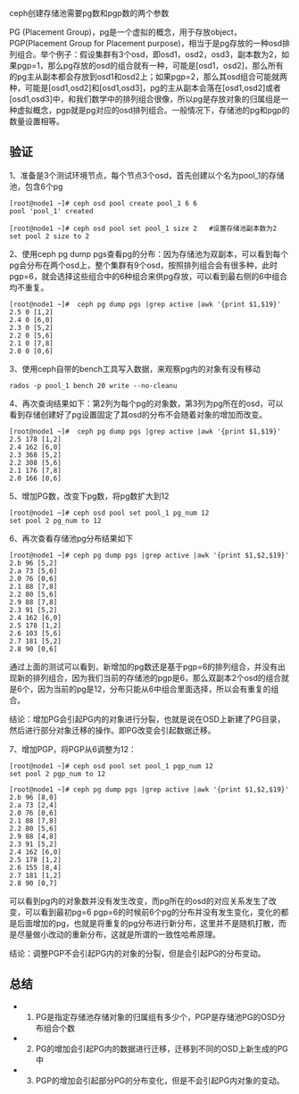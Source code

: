 ceph创建存储池需要pg数和pgp数的两个参数

PG (Placement Group)，pg是一个虚拟的概念，用于存放object，PGP(Placement Group for Placement purpose)，相当于是pg存放的一种osd排列组合。举个例子：假设集群有3个osd，即osd1，osd2，osd3，副本数为2，如果pgp=1，那么pg存放的osd的组合就有一种，可能是[osd1，osd2]，那么所有的pg主从副本都会存放到osd1和osd2上；如果pgp=2，那么其osd组合可能就两种，可能是[osd1,osd2]和[osd1,osd3]，pg的主从副本会落在[osd1,osd2]或者[osd1,osd3]中，和我们数学中的排列组合很像，所以pg是存放对象的归属组是一种虚拟概念，pgp就是pg对应的osd排列组合。一般情况下，存储池的pg和pgp的数量设置相等。


验证
---

1、准备是3个测试环境节点，每个节点3个osd，首先创建以个名为pool_1的存储池，包含6个pg
```
[root@node1 ~]# ceph osd pool create pool_1 6 6
pool 'pool_1' created

[root@node1 ~]# ceph osd pool set pool_1 size 2   #设置存储池副本数为2
set pool 2 size to 2
```

2、使用ceph pg dump pgs查看pg的分布：因为存储池为双副本，可以看到每个pg会分布在两个osd上，整个集群有9个osd，按照排列组合会有很多种，此时pgp=6，就会选择这些组合中的6种组合来供pg存放，可以看到最右侧的6中组合均不重复。
```
[root@node1 ~]#  ceph pg dump pgs |grep active |awk '{print $1,$19}'
2.5 0 [1,2]
2.4 0 [6,0]
2.3 0 [5,2]
2.2 0 [5,6]
2.1 0 [7,8]
2.0 0 [0,6]
```

3、使用ceph自带的bench工具写入数据，来观察pg内的对象有没有移动
```
rados -p pool_1 bench 20 write --no-cleanu
```

4、再次查询结果如下：第2列为每个pg的对象数，第3列为pg所在的osd，可以看到存储创建好了pg设置固定了其osd的分布不会随着对象的增加而改变。
```
[root@node1 ~]#  ceph pg dump pgs |grep active |awk '{print $1,$19}'
2.5 178 [1,2]
2.4 162 [6,0]
2.3 368 [5,2]
2.2 308 [5,6]
2.1 176 [7,8]
2.0 166 [0,6]
```

5、增加PG数，改变下pg数，将pg数扩大到12
```
[root@node1 ~]# ceph osd pool set pool_1 pg_num 12
set pool 2 pg_num to 12
```

6、再次查看存储池pg分布结果如下
```
[root@node1 ~]# ceph pg dump pgs |grep active |awk '{print $1,$2,$19}'
2.b 96 [5,2]
2.a 73 [5,6]
2.0 76 [0,6]
2.1 88 [7,8]
2.2 80 [5,6]
2.9 88 [7,8]
2.3 91 [5,2]
2.4 162 [6,0]
2.5 178 [1,2]
2.6 103 [5,6]
2.7 181 [5,2]
2.8 90 [0,6]
```
通过上面的测试可以看到，新增加的pg数还是基于pgp=6的排列组合，并没有出现新的排列组合，因为我们当前的存储池的pgp是6，那么双副本2个osd的组合就是6个，因为当前的pg是12，分布只能从6中组合里面选择，所以会有重复的组合。

结论：增加PG会引起PG内的对象进行分裂，也就是说在OSD上新建了PG目录，然后进行部分对象迁移的操作。即PG改变会引起数据迁移。

7、增加PGP，将PGP从6调整为12：
```
[root@node1 ~]# ceph osd pool set pool_1 pgp_num 12
set pool 2 pgp_num to 12
     
[root@node1 ~]# ceph pg dump pgs |grep active |awk '{print $1,$2,$19}'
2.b 96 [8,0]
2.a 73 [2,4]
2.0 76 [0,6]
2.1 88 [7,8]
2.2 80 [5,6]
2.9 88 [4,8]
2.3 91 [5,2]
2.4 162 [6,0]
2.5 178 [1,2]
2.6 155 [8,4]
2.7 181 [1,2]
2.8 90 [0,7]
```
可以看到pg内的对象数并没有发生改变，而pg所在的osd的对应关系发生了改变，可以看到最初pg=6 pgp=6的时候前6个pg的分布并没有发生变化，变化的都是后面增加的pg，也就是将重复的pg分布进行新分布，这里并不是随机打散，而是尽量做小改动的重新分布，这就是所谓的一致性哈希原理。

结论：调整PGP不会引起PG内的对象的分裂，但是会引起PG的分布变动。

总结
---
- 1. PG是指定存储池存储对象的归属组有多少个，PGP是存储池PG的OSD分布组合个数
- 2. PG的增加会引起PG内的数据进行迁移，迁移到不同的OSD上新生成的PG中
- 3. PGP的增加会引起部分PG的分布变化，但是不会引起PG内对象的变动。
